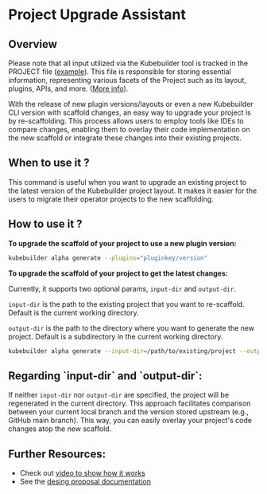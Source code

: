 # Project Upgrade Assistant

## Overview

Please note that all input utilized via the Kubebuilder tool is tracked in the PROJECT file ([example][example]).
This file is responsible for storing essential information, representing various facets of the Project such as its layout,
plugins, APIs, and more. ([More info][more-info]).

With the release of new plugin versions/layouts or even a new Kubebuilder CLI version with scaffold changes,
an easy way to upgrade your project is by re-scaffolding. This process allows users to employ tools like IDEs to compare
changes, enabling them to overlay their code implementation on the new scaffold or integrate these changes into their existing projects.

## When to use it ?

This command is useful when you want to upgrade an existing project to the latest version of the Kubebuilder project layout.
It makes it easier for the users to migrate their operator projects to the new scaffolding.

## How to use it ?

**To upgrade the scaffold of your project to use a new plugin version:**

```sh
kubebuilder alpha generate --plugins="pluginkey/version"
```

**To upgrade the scaffold of your project to get the latest changes:**

Currently, it supports two optional params, `input-dir` and `output-dir`.

`input-dir` is the path to the existing project that you want to re-scaffold. Default is the current working directory.

`output-dir` is the path to the directory where you want to generate the new project. Default is a subdirectory in the current working directory.

```sh
kubebuilder alpha generate --input-dir=/path/to/existing/project --output-dir=/path/to/new/project
```

<aside class="note warning">
<h1>Regarding `input-dir` and `output-dir`:</h1>

If neither `input-dir` nor `output-dir` are specified, the project will be regenerated in the current directory.
This approach facilitates comparison between your current local branch and the version stored upstream (e.g., GitHub main branch).
This way, you can easily overlay your project's code changes atop the new scaffold.

</aside>

## Further Resources:

- Check out [video to show how it works](https://youtu.be/7997RIbx8kw?si=ODYMud5lLycz7osp)
- See the [desing proposal documentation](../../../../designs/helper_to_upgrade_projects_by_rescaffolding.md)

[example]: ./../../../../testdata/project-v4-with-deploy-image/PROJECT
[more-info]: ./../reference/project-config.md
